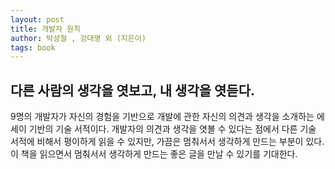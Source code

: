 ```yaml
---
layout: post
title: 개발자 원칙
author: 박성철 , 강대명 외 (지은이)
tags: book
---
```


## 다른 사람의 생각을 엿보고, 내 생각을 엿듣다.

9명의 개발자가 자신의 경험을 기반으로 개발에 관한 자신의 의견과 생각을 소개하는 에세이 기반의 기술 서적이다. 개발자의 의견과 생각을 엿볼 수 있다는 점에서 다른 기술 서적에 비해서 평이하게 읽을 수 있지만, 가끔은 멈춰서서 생각하게 만드는 부분이 있다. 이 책을 읽으면서 멈춰서서 생각하게 만드는 좋은 글을 만날 수 있기를 기대한다.
